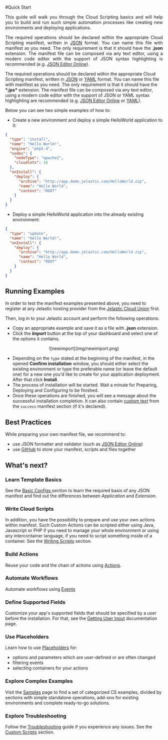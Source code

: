 #Quick Start 
<p dir="ltr" style="text-align: justify;">This guide will walk you through the Cloud Scripting basics and will help you to build and run such simple automation processes like creating new environments and deploying applications.</p>

<p dir="ltr" style="text-align: justify;">The required operations should be declared within the appropriate Cloud Scripting manifest, written in <a href="http://www.json.org/" target="_blank">JSON</a> format. You can name this file with manifest as you need. The only requirement is that it should have the <b>.json</b> extension. The manifest file can be composed via any text editor, using a modern code editor with the support of JSON syntax highlighting is recommended (e.g. <a href="http://jsoneditoronline.org/" target="_blank">JSON Editor Online</a>).</p>
The required operations should be declared within the appropriate Cloud Scripting manifest, written in <a href="http://www.json.org/" target="_blank">JSON</a> or <a href="http://www.yaml.org/" target="_blank">YAML</a> format. You can name this file with manifest as you need. The only requirement is that it should have the <b>*.jps*</b> extension. The manifest file can be composed via any text editor, using a modern code editor with the support of JSON or YAML syntax highlighting are recommended (e.g. <a href="http://jsoneditoronline.org/" target="_blank">JSON Editor Online</a> or <a href="http://yaml-online-parser.appspot.com/" target="_blank">YAML</a>).        

Below you can see two simple examples of how to: 

- Create a new environment and deploy a simple HelloWorld application to it: 

``` json
{
  "type": "install",
  "name": "Hello World!",
  "engine": "php5.4",
  "nodes": {
    "nodeType": "apache2",
    "cloudlets": 16
  },
  "onInstall": {
    "deploy": {
      "archive": "http://app.demo.jelastic.com/HelloWorld.zip",
      "name": "Hello World",
      "context": "ROOT"
    }
  }
}
```

- Deploy a simple HelloWorld application into the already existing environment:

``` json
{
  "type": "update",
  "name": "Hello World!",
  "onInstall": {
    "deploy": {
      "archive": "http://app.demo.jelastic.com/HelloWorld.zip",
      "name": "Hello World",
      "context": "ROOT"
    }
  }
}
```

<h2>Running Examples</h2>

In order to test the manifest examples presented above, you need to register at any Jelastic hosting provider from the <a href="https://jelastic.cloud" target="_blank">Jelastic Cloud Union</a> first.       

Then, log in to your Jelastic account and perform the following operations: 

- Copy an appropriate example and save it as a file with <b>.json</b> extension.   
- Click the ***Import*** button at the top of your dashboard and select one of the options it contains.        

<center>![newimport](img/newimport.png)</center>          

- Depending on the `type` stated at the beginning of the manifest, in the opened <b>Confirm installation</b> window, you should either select the existing environment or type the preferable name (or leave the default one) for a new one you'd like to create for your application deployment. After that click <b>Install</b>.
- The process of installation will be started. Wait a minute for Preparing, Deploying and Configuring to be finished.
- Once these operations are finished, you will see a message about the successful installation completion. It can also contain <a href="/creating-templates/relative-links/#success-text-customization" target="blank">custom text</a> from the `success` manifest section (if it's declared).

## Best Practices
While preparing your own manifest file, we recommend to:

- use JSON formatter and validator (such as <a href="http://jsoneditoronline.org/" target="_blank">JSON Editor Online</a>)         
- use <a href="https://github.com/" target="_blank">GitHub</a> to store your manifest, scripts and files together  

<h2> What's next?</h2>

### Learn Template Basics

See the <a href="/creating-templates/template-basics/" target="_blank">Basic Configs </a> section to learn the required basis of any JSON manifest and find out the differences between <em>Application</em> and <em>Extension</em>.    

### Write Cloud Scripts  

In addition, you have the possibility to prepare and use your own actions within manifest. Such Custom Actions can be scripted either using Java, Javascript or PHP if you need to manage your whole environment or using any intercontainer language, if you need to script something inside of a container.
See the <a href="/creating-templates/writing-scripts/" target="_blank">Writing Scripts</a> section.

### Build Actions        

Reuse your code and the chain of actions using <a href="http://docs.cloudscripting.com/reference/actions/" target="_blank">Actions</a>.

### Automate Workflows

Automate workflows using <a href="/reference/events/" target="_blank">Events</a>                

### Define Supported Fields

Customize your app's supported fields that should be specified by a user before the installation. For that, see the <a href="/creating-templates/user-input-parameters/" target="_blank">Getting User Input</a> documentation page.            

### Use Placeholders

Learn how to use <a href="/reference/placeholders/" target="_blank">Placeholders</a> for:                         

- options and parameters which are user-defined or are often changed</li>     
- filtering events</li>   
- selecting containers for your actions</li></ul>     

### Explore Complex Examples

Visit the <a href="/samples/" target="_blank">Samples</a> page to find a set of categorized CS examples, divided by sections with simple standalone operations, add-ons for existing environments and complete ready-to-go solutions.                    

### Explore Troubleshooting   

Follow the <a href="/troubleshooting/" target="_blank">Troubleshooting</a> guide if you experience any issues. See the <a href="/creating-templates/custom-scripts/" target="_blank">Custom Scripts</a> section.                                 
 
     